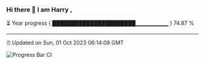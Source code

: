 ### Hi there 👋 I am Harry , 

⏳ Year progress { ██████████████████████▁▁▁▁▁▁▁▁ } 74.87 %

---

⏰ Updated on Sun, 01 Oct 2023 06:14:09 GMT

![Progress Bar CI](https://github.com/duykhang68/duykhang68/workflows/Progress%20Bar%20CI/badge.svg)
